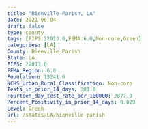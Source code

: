 ```yaml
---
title: "Bienville Parish, LA"
date: 2021-06-04
draft: false
type: county
tags: [FIPS:22013.0,FEMA:6.0,Non-core,Green]
categories: [LA]
County: Bienville Parish
State: LA
FIPS: 22013.0
FEMA_Region: 6.0
Population: 13241.0
NCHS_Urban_Rural_Classification: Non-core
Tests_in_prior_14_days: 381.0
Fourteen_day_test_rate_per_100000: 2877.0
Percent_Positivity_in_prior_14_days: 0.029
Level: Green
url: /states/LA/bienville-parish
---
```



